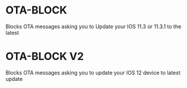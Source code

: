 # OTA-BLOCK
Blocks OTA messages asking you to Update your IOS 11.3 or 11.3.1 to the latest

# OTA-BLOCK V2
Blocks OTA messages asking you to update your IOS 12 device to latest update

